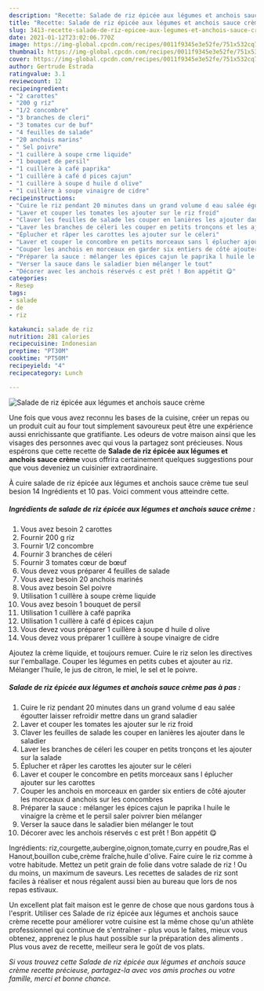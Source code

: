 ```yaml
---
description: "Recette: Salade de riz épicée aux légumes et anchois sauce crème"
title: "Recette: Salade de riz épicée aux légumes et anchois sauce crème"
slug: 3413-recette-salade-de-riz-epicee-aux-legumes-et-anchois-sauce-creme
date: 2021-01-12T23:02:06.770Z
image: https://img-global.cpcdn.com/recipes/0011f9345e3e52fe/751x532cq70/salade-de-riz-epicee-aux-legumes-et-anchois-sauce-creme-photo-principale-de-la-recette.jpg
thumbnail: https://img-global.cpcdn.com/recipes/0011f9345e3e52fe/751x532cq70/salade-de-riz-epicee-aux-legumes-et-anchois-sauce-creme-photo-principale-de-la-recette.jpg
cover: https://img-global.cpcdn.com/recipes/0011f9345e3e52fe/751x532cq70/salade-de-riz-epicee-aux-legumes-et-anchois-sauce-creme-photo-principale-de-la-recette.jpg
author: Gertrude Estrada
ratingvalue: 3.1
reviewcount: 12
recipeingredient:
- "2 carottes"
- "200 g riz"
- "1/2 concombre"
- "3 branches de cleri"
- "3 tomates cur de buf"
- "4 feuilles de salade"
- "20 anchois marins"
- " Sel poivre"
- "1 cuillère à soupe crme liquide"
- "1 bouquet de persil"
- "1 cuillère à café paprika"
- "1 cuillère à café d pices cajun"
- "1 cuillère à soupe d huile d olive"
- "1 cuillère à soupe vinaigre de cidre"
recipeinstructions:
- "Cuire le riz pendant 20 minutes dans un grand volume d eau salée égoutter laisser refroidir mettre dans un grand saladier"
- "Laver et couper les tomates les ajouter sur le riz froid"
- "Claver les feuilles de salade les couper en lanières les ajouter dans le saladier"
- "Laver les branches de céleri les couper en petits tronçons et les ajouter sur la salade"
- "Éplucher et râper les carottes les ajouter sur le céleri"
- "Laver et couper le concombre en petits morceaux sans l éplucher ajouter sur les carottes"
- "Couper les anchois en morceaux en garder six entiers de côté ajouter les morceaux d anchois sur les concombres"
- "Préparer la sauce : mélanger les épices cajun le paprika l huile le vinaigre la crème et le persil saler poivrer bien mélanger"
- "Verser la sauce dans le saladier bien mélanger le tout"
- "Décorer avec les anchois réservés c est prêt ! Bon appétit 😋"
categories:
- Resep
tags:
- salade
- de
- riz

katakunci: salade de riz 
nutrition: 281 calories
recipecuisine: Indonesian
preptime: "PT30M"
cooktime: "PT50M"
recipeyield: "4"
recipecategory: Lunch

---
```



![Salade de riz épicée aux légumes et anchois sauce crème](https://img-global.cpcdn.com/recipes/0011f9345e3e52fe/751x532cq70/salade-de-riz-epicee-aux-legumes-et-anchois-sauce-creme-photo-principale-de-la-recette.jpg)

Une fois que vous avez reconnu les bases de la cuisine, créer un repas ou un produit cuit au four tout simplement savoureux peut être une expérience aussi enrichissante que gratifiante. Les odeurs de votre maison ainsi que les visages des personnes avec qui vous la partagez sont précieuses. Nous espérons que cette recette de <strong> Salade de riz épicée aux légumes et anchois sauce crème </strong> vous offrira certainement quelques suggestions pour que vous deveniez un cuisinier extraordinaire.

<!--inarticleads1-->

À cuire salade de riz épicée aux légumes et anchois sauce crème tue seul besion 14 Ingrédients et 10 pas. Voici comment vous atteindre cette.

##### Ingrédients de salade de riz épicée aux légumes et anchois sauce crème :

1. Vous avez besoin 2 carottes
1. Fournir 200 g riz
1. Fournir 1/2 concombre
1. Fournir 3 branches de céleri
1. Fournir 3 tomates cœur de bœuf
1. Vous devez vous préparer 4 feuilles de salade
1. Vous avez besoin 20 anchois marinés
1. Vous avez besoin  Sel poivre
1. Utilisation 1 cuillère à soupe crème liquide
1. Vous avez besoin 1 bouquet de persil
1. Utilisation 1 cuillère à café paprika
1. Utilisation 1 cuillère à café d épices cajun
1. Vous devez vous préparer 1 cuillère à soupe d huile d olive
1. Vous devez vous préparer 1 cuillère à soupe vinaigre de cidre


Ajoutez la crème liquide, et toujours remuer. Cuire le riz selon les directives sur l&#39;emballage. Couper les légumes en petits cubes et ajouter au riz. Mélanger l&#39;huile, le jus de citron, le miel, le sel et le poivre. 

<!--inarticleads2-->

##### Salade de riz épicée aux légumes et anchois sauce crème pas à pas :

1. Cuire le riz pendant 20 minutes dans un grand volume d eau salée égoutter laisser refroidir mettre dans un grand saladier
1. Laver et couper les tomates les ajouter sur le riz froid
1. Claver les feuilles de salade les couper en lanières les ajouter dans le saladier
1. Laver les branches de céleri les couper en petits tronçons et les ajouter sur la salade
1. Éplucher et râper les carottes les ajouter sur le céleri
1. Laver et couper le concombre en petits morceaux sans l éplucher ajouter sur les carottes
1. Couper les anchois en morceaux en garder six entiers de côté ajouter les morceaux d anchois sur les concombres
1. Préparer la sauce : mélanger les épices cajun le paprika l huile le vinaigre la crème et le persil saler poivrer bien mélanger
1. Verser la sauce dans le saladier bien mélanger le tout
1. Décorer avec les anchois réservés c est prêt ! Bon appétit 😋


Ingrédients: riz,courgette,aubergine,oignon,tomate,curry en poudre,Ras el Hanout,bouillon cube,crème fraîche,huile d&#39;olive. Faire cuire le riz comme à votre habitude. Mettez un petit grain de folie dans votre salade de riz ! Ou du moins, un maximum de saveurs. Les recettes de salades de riz sont faciles à réaliser et nous régalent aussi bien au bureau que lors de nos repas estivaux. 

<!--inarticleads1-->

<p>
Un excellent plat fait maison est le genre de chose que nous gardons tous à l'esprit. Utiliser ces Salade de riz épicée aux légumes et anchois sauce crème recette pour améliorer votre cuisine est la même chose qu'un athlète professionnel qui continue de s'entraîner - plus vous le faites, mieux vous obtenez, apprenez le plus haut possible sur la préparation des aliments . Plus vous avez de recette, meilleur sera le goût de vos plats.
</p>

<p>
<i>Si vous trouvez cette Salade de riz épicée aux légumes et anchois sauce crème recette précieuse, partagez-la avec vos amis proches ou votre famille, merci et bonne chance.</i>
</p>
